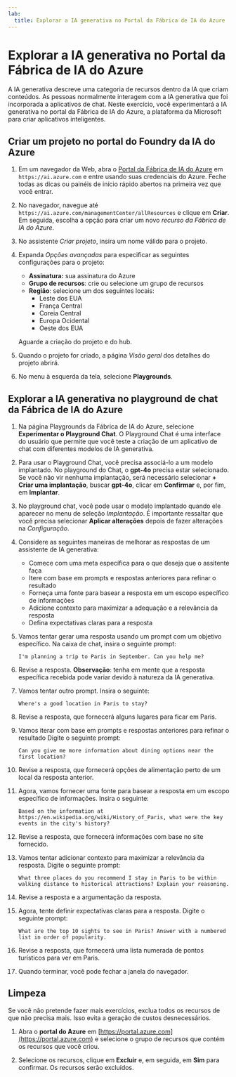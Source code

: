 ```yaml
---
lab:
  title: Explorar a IA generativa no Portal da Fábrica de IA do Azure
---
```


# Explorar a IA generativa no Portal da Fábrica de IA do Azure

A IA generativa descreve uma categoria de recursos dentro da IA que criam conteúdos. As pessoas normalmente interagem com a IA generativa que foi incorporada a aplicativos de chat. Neste exercício, você experimentará a IA generativa no portal da Fábrica de IA do Azure, a plataforma da Microsoft para criar aplicativos inteligentes. 

## Criar um projeto no portal do Foundry da IA do Azure

1. Em um navegador da Web, abra o [Portal da Fábrica de IA do Azure](https://ai.azure.com) em `https://ai.azure.com` e entre usando suas credenciais do Azure. Feche todas as dicas ou painéis de início rápido abertos na primeira vez que você entrar. 

1. No navegador, navegue até `https://ai.azure.com/managementCenter/allResources` e clique em **Criar**. Em seguida, escolha a opção para criar um novo *recurso da Fábrica de IA do Azure*.

1. No assistente *Criar projeto*, insira um nome válido para o projeto.

1. Expanda *Opções avançadas* para especificar as seguintes configurações para o projeto:
    - **Assinatura:** sua assinatura do Azure
    - **Grupo de recursos**: crie ou selecione um grupo de recursos
    - **Região**: selecione um dos seguintes locais:
        * Leste dos EUA
        * França Central
        * Coreia Central
        * Europa Ocidental
        * Oeste dos EUA

    Aguarde a criação do projeto e do hub.

1. Quando o projeto for criado, a página *Visão geral* dos detalhes do projeto abrirá.

1. No menu à esquerda da tela, selecione **Playgrounds**.

## Explorar a IA generativa no playground de chat da Fábrica de IA do Azure

1. Na página Playgrounds da Fábrica de IA do Azure, selecione **Experimentar o Playground Chat**. O Playground Chat é uma interface do usuário que permite que você teste a criação de um aplicativo de chat com diferentes modelos de IA generativa.  

1. Para usar o Playground Chat, você precisa associá-lo a um modelo implantado. No playground do Chat, o **gpt-4o** precisa estar selecionado. Se você não vir nenhuma implantação, será necessário selecionar **+ Criar uma implantação**, buscar **gpt-4o**, clicar em **Confirmar** e, por fim, em **Implantar**.

1. No playground chat, você pode usar o modelo implantado quando ele aparecer no menu de seleção *Implantação*. É importante ressaltar que você precisa selecionar **Aplicar alterações** depois de fazer alterações na *Configuração*. 

1. Considere as seguintes maneiras de melhorar as respostas de um assistente de IA generativa:
    - Comece com uma meta específica para o que deseja que o assitente faça
    - Itere com base em prompts e respostas anteriores para refinar o resultado
    - Forneça uma fonte para basear a resposta em um escopo específico de informações
    - Adicione contexto para maximizar a adequação e a relevância da resposta
    - Defina expectativas claras para a resposta

1. Vamos tentar gerar uma resposta usando um prompt com um objetivo específico. Na caixa de chat, insira o seguinte prompt:

    ```prompt
    I'm planning a trip to Paris in September. Can you help me?
    ```

1. Revise a resposta. **Observação**: tenha em mente que a resposta específica recebida pode variar devido à natureza da IA generativa.
 
1. Vamos tentar outro prompt. Insira o seguinte:

    ```prompt
    Where's a good location in Paris to stay? 
    ```

1. Revise a resposta, que fornecerá alguns lugares para ficar em Paris.

1. Vamos iterar com base em prompts e respostas anteriores para refinar o resultado Digite o seguinte prompt:
    
    ```prompt
    Can you give me more information about dining options near the first location?
    ``` 

1. Revise a resposta, que fornecerá opções de alimentação perto de um local da resposta anterior. 

1. Agora, vamos fornecer uma fonte para basear a resposta em um escopo específico de informações. Insira o seguinte: 
    
    ```prompt
    Based on the information at https://en.wikipedia.org/wiki/History_of_Paris, what were the key events in the city's history?
    ```

1. Revise a resposta, que fornecerá informações com base no site fornecido. 

1. Vamos tentar adicionar contexto para maximizar a relevância da resposta. Digite o seguinte prompt: 

    ```prompt
    What three places do you recommend I stay in Paris to be within walking distance to historical attractions? Explain your reasoning.
    ```

1. Revise a resposta e a argumentação da resposta.  

1. Agora, tente definir expectativas claras para a resposta. Digite o seguinte prompt:
    
    ```prompt
    What are the top 10 sights to see in Paris? Answer with a numbered list in order of popularity.
    ```

1. Revise a resposta, que fornecerá uma lista numerada de pontos turísticos para ver em Paris.

1. Quando terminar, você pode fechar a janela do navegador.

## Limpeza

Se você não pretende fazer mais exercícios, exclua todos os recursos de que não precisa mais. Isso evita a geração de custos desnecessários.

1. Abra o **portal do Azure** em [https://portal.azure.com](https://portal.azure.com) e selecione o grupo de recursos que contém os recursos que você criou.

1. Selecione os recursos, clique em **Excluir** e, em seguida, em **Sim** para confirmar. Os recursos serão excluídos.

